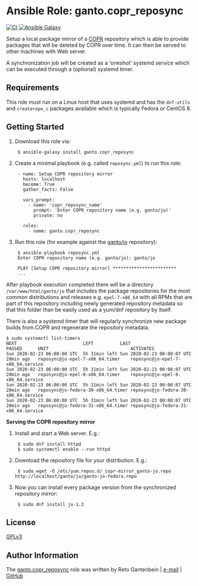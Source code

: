 Ansible Role: ganto.copr_reposync
=================================

[![CI](https://github.com/ganto/ansible-copr_reposync/workflows/CI/badge.svg?event=push)](https://github.com/ganto/ansible-copr_reposync/actions?query=workflow%3ACI)
[![Ansible Galaxy](http://img.shields.io/badge/ansible--galaxy-ganto.copr__reposync-blue.svg?style=flat&logo=ansible)](https://galaxy.ansible.com/ganto/copr_reposync)

Setup a local package mirror of a [COPR](https://copr.fedorainfracloud.org/coprs/) repository which is able to provide packages that will be deleted by COPR over time. It can then be served to other machines with Web server.

A synchronization job will be created as a 'oneshot' systemd service which can be executed through a (optional) systemd timer.


Requirements
------------

This role must run on a Linux host that uses systemd and has the `dnf-utils` and `createrepo_c` packages available which is typically Fedora or CentOS 8.


Getting Started
---------------

1. Download this role via:

        $ ansible-galaxy install ganto.copr_reposync


2. Create a minimal playbook (e.g. called `reposync.yml`) to run this role:

        - name: Setup COPR repository mirror
          hosts: localhost
          become: True
          gather_facts: False
          
          vars_prompt:
            - name: 'copr_reposync_name'
              prompt: 'Enter COPR repository name (e.g. ganto/jo)'
              private: no
          
          roles:
            - name: ganto.copr_reposync

3. Run this role (for example against the [ganto/jo](https://copr.fedorainfracloud.org/coprs/ganto/jo/) repository):

        $ ansible-playbook reposync.yml
        Enter COPR repository name (e.g. ganto/jo): ganto/jo
        
        PLAY [Setup COPR repository mirror] ************************
        ...

After playbook execution completed there will be a directory `/var/www/html/ganto/jo` that includes the package repositories for the most common distributions and releases e.g. `epel-7-x86_64` with all RPMs that are part of this repository including newly generated repository metadata so that this folder than be easily used as a yum/dnf repository by itself.

There is also a systemd timer that will regularly synchronize new package builds from COPR and regenerate the repository metadata.

    $ sudo systemctl list-timers
    NEXT                         LEFT          LAST                         PASSED      UNIT                               ACTIVATES
    Sun 2020-02-23 06:00:00 UTC  5h 31min left Sun 2020-02-23 00:00:07 UTC  28min ago   reposync@jo-epel-7-x86_64.timer    reposync@jo-epel-7-x86_64.service
    Sun 2020-02-23 06:00:00 UTC  5h 31min left Sun 2020-02-23 00:00:07 UTC  28min ago   reposync@jo-epel-8-x86_64.timer    reposync@jo-epel-8-x86_64.service
    Sun 2020-02-23 06:00:00 UTC  5h 31min left Sun 2020-02-23 00:00:07 UTC  28min ago   reposync@jo-fedora-30-x86_64.timer reposync@jo-fedora-30-x86_64.service
    Sun 2020-02-23 06:00:00 UTC  5h 31min left Sun 2020-02-23 00:00:07 UTC  28min ago   reposync@jo-fedora-31-x86_64.timer reposync@jo-fedora-31-x86_64.service


**Serving the COPR repository mirror**

1. Install and start a Web server. E.g.:

        $ sudo dnf install httpd
        $ sudo systemctl enable --run httpd

2. Download the repository file for your distribution. E.g.:

        $ sudo wget -O /etc/yum.repos.d/_copr-mirror_ganto-jo.repo http://localhost/ganto/jo/ganto-jo-fedora.repo

3. Now you can install every package version from the synchronized repository mirror:

        $ sudo dnf install jo-1.3


License
-------

[GPLv3](https://tldrlegal.com/license/gnu-general-public-license-v3-%28gpl-3%29)

Author Information
------------------

The [ganto.copr_reposync](https://galaxy.ansible.com/ganto/copr_reposync) role was written by Reto Gantenbein | [e-mail](mailto:reto.gantenbein@linuxmonk.ch) | [GitHub](https://github.com/ganto)

